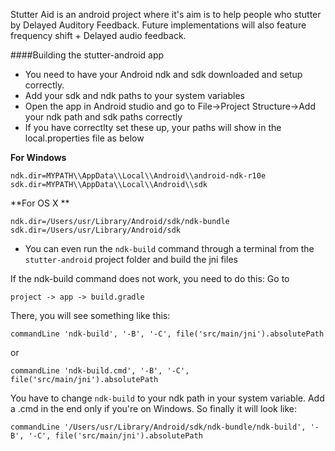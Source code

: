Stutter Aid is an android project where it's aim is to help people who stutter by Delayed Auditory Feedback. Future implementations will also feature frequency shift + Delayed audio feedback.

####Building the stutter-android app

* You need to have your Android ndk and sdk downloaded and setup correctly.
* Add your sdk and ndk paths to your system variables
* Open the app in Android studio and go to File->Project Structure->Add your ndk path and sdk paths correctly
* If you have correctlty set these up, your paths will show in the local.properties file as below 

**For Windows**
```
ndk.dir=MYPATH\\AppData\\Local\\Android\\android-ndk-r10e
sdk.dir=MYPATH\\AppData\\Local\\Android\\sdk
```

**For OS X ** 
```
ndk.dir=/Users/usr/Library/Android/sdk/ndk-bundle
sdk.dir=/Users/usr/Library/Android/sdk
```

* You can even run the ` ndk-build ` command through a terminal from the ` stutter-android ` project folder and build the jni files

If the ndk-build command does not work, you need to do this: 
Go to 
```
project -> app -> build.gradle 
```

There, you will see something like this: 

``` 
commandLine 'ndk-build', '-B', '-C', file('src/main/jni').absolutePath
``` 
or 
```
commandLine 'ndk-build.cmd', '-B', '-C', file('src/main/jni').absolutePath
``` 

You have to change ` ndk-build ` to your ndk path in your system variable. Add a .cmd in the end only if you're on Windows.
So finally it will look like: 

```
commandLine '/Users/usr/Library/Android/sdk/ndk-bundle/ndk-build', '-B', '-C', file('src/main/jni').absolutePath
``` 
